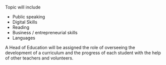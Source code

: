 Topic will include 
- Public speaking 
- Digital Skills 
- Reading 
- Business / entrepreneurial skills 
- Languages 


A Head of Education will be assigned the role of overseeing the development of a curriculum and the progress of each student with the help of other teachers and volunteers.  

